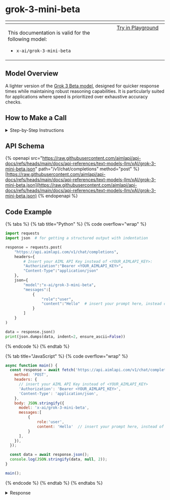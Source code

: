 # grok-3-mini-beta

<table data-header-hidden data-full-width="true"><thead><tr><th width="546.4443969726562" valign="top"></th><th width="202.666748046875" valign="top"></th></tr></thead><tbody><tr><td valign="top"><div data-gb-custom-block data-tag="hint" data-style="info" class="hint hint-info"><p>This documentation is valid for the following model: </p><ul><li><code>x-ai/grok-3-mini-beta</code></li></ul></div></td><td valign="top"><a href="https://aimlapi.com/app/?model=x-ai/grok-3-mini-beta&#x26;mode=chat" class="button primary">Try in Playground</a></td></tr></tbody></table>

## Model Overview

A lighter version of the [Grok 3 Beta model](grok-3-beta.md), designed for quicker response times while maintaining robust reasoning capabilities. It is particularly suited for applications where speed is prioritized over exhaustive accuracy checks.

## How to Make a Call

<details>

<summary>Step-by-Step Instructions</summary>

### :digit\_one:  Setup You Can’t Skip

:black\_small\_square:  [**Create an Account**](https://aimlapi.com/app/sign-up): Visit the AI/ML API website and create an account (if you don’t have one yet).\
:black\_small\_square:  [**Generate an API Key**](https://aimlapi.com/app/keys): After logging in, navigate to your account dashboard and generate your API key. Ensure that key is enabled on UI.

### &#x20;:digit\_two:  Copy the code example

At the bottom of this page, you'll find [a code example](grok-3-mini-beta.md#code-example) that shows how to structure the request. Choose the code snippet in your preferred programming language and copy it into your development environment.

### :digit\_three:  Modify the code example

:black\_small\_square:  Replace `<YOUR_AIMLAPI_KEY>` with your actual AI/ML API key from your account.\
:black\_small\_square:  Insert your question or request into the `content` field—this is what the model will respond to.

### :digit\_four:  <sup><sub><mark style="background-color:yellow;">(Optional)<mark style="background-color:yellow;"><sub></sup> Adjust other optional parameters if needed

Only `model` and `messages` are required parameters for this model (and we’ve already filled them in for you in the example), but you can include optional parameters if needed to adjust the model’s behavior. Below, you can find the corresponding [API schema](grok-3-mini-beta.md#api-schema), which lists all available parameters along with notes on how to use them.

### :digit\_five:  Run your modified code

Run your modified code in your development environment. Response time depends on various factors, but for simple prompts it rarely exceeds a few seconds.

{% hint style="success" %}
If you need a more detailed walkthrough for setting up your development environment and making a request step by step — feel free to use our [Quickstart guide](../../../quickstart/setting-up.md).
{% endhint %}

</details>

## API Schema

{% openapi src="https://raw.githubusercontent.com/aimlapi/api-docs/refs/heads/main/docs/api-references/text-models-llm/xAI/grok-3-mini-beta.json" path="/v1/chat/completions" method="post" %}
[https://raw.githubusercontent.com/aimlapi/api-docs/refs/heads/main/docs/api-references/text-models-llm/xAI/grok-3-mini-beta.json](https://raw.githubusercontent.com/aimlapi/api-docs/refs/heads/main/docs/api-references/text-models-llm/xAI/grok-3-mini-beta.json)
{% endopenapi %}

## Code Example

{% tabs %}
{% tab title="Python" %}
{% code overflow="wrap" %}
```python
import requests
import json  # for getting a structured output with indentation 

response = requests.post(
    "https://api.aimlapi.com/v1/chat/completions",
    headers={
        # Insert your AIML API Key instead of <YOUR_AIMLAPI_KEY>:
        "Authorization":"Bearer <YOUR_AIMLAPI_KEY>",
        "Content-Type":"application/json"
    },
    json={
        "model":"x-ai/grok-3-mini-beta",
        "messages":[
            {
                "role":"user",
                "content":"Hello"  # insert your prompt here, instead of Hello
            }
        ]
    }
)

data = response.json()
print(json.dumps(data, indent=2, ensure_ascii=False))
```
{% endcode %}
{% endtab %}

{% tab title="JavaScript" %}
{% code overflow="wrap" %}
```javascript
async function main() {
  const response = await fetch('https://api.aimlapi.com/v1/chat/completions', {
    method: 'POST',
    headers: {
      // insert your AIML API Key instead of <YOUR_AIMLAPI_KEY>
      'Authorization': 'Bearer <YOUR_AIMLAPI_KEY>',
      'Content-Type': 'application/json',
    },
    body: JSON.stringify({
      model: 'x-ai/grok-3-mini-beta',
      messages:[
          {
              role:'user',
              content: 'Hello'  // insert your prompt here, instead of Hello
          }
      ],
    }),
  });

  const data = await response.json();
  console.log(JSON.stringify(data, null, 2));
}

main();
```
{% endcode %}
{% endtab %}
{% endtabs %}

<details>

<summary>Response</summary>

{% code overflow="wrap" %}
```json5
{'id': 'gen-1744380893-6fzXa86I1KOoFhg8d7Y8', 'system_fingerprint': 'fp_d133ae3397', 'object': 'chat.completion', 'choices': [{'index': 0, 'finish_reason': 'stop', 'logprobs': None, 'message': {'role': 'assistant', 'content': "Hello! I'm Assistant, here to help. How can I assist you today? 😊", 'reasoning_content': 'First, the user said "Hello." This is a simple greeting. As an AI assistant, my response should be friendly, engaging, and appropriate.\n\nMy role is to be helpful and truthful, based on the instructions. I should continue the conversation naturally.\n\nA good response to "Hello" could be:\n- A greeting back, like "Hi there!" or "Hello! How can I help you?"\n- Since this might be the start of a conversation, I should invite further interaction.\n\nKeep it concise and not overwhelming. People often say "Hello" to test or start a chat.\n\nFinally, end my response in a way that encourages more dialogue, unless it\'s a standalone interaction.\n\nPossible response:\n- "Hello! How are you today?"\n- Or, "Hi! What can I assist you with?"\n\nTo make it more personal, I could reference being an AI, but that might not be necessary right away.\n\nThe system prompt says: "You are a helpful and truthful AI assistant named Assistant." So, I should respond as Assistant.\n\nStructure:\n1. Greet back.\n2. Offer help or ask a question to continue.\n\nFinal response: "Hello! I\'m Assistant, here to help. What\'s on your mind?"', 'refusal': None}}], 'created': 1744380893, 'model': 'x-ai/grok-3-mini-beta', 'usage': {'prompt_tokens': 5, 'completion_tokens': 19, 'total_tokens': 24}}
```
{% endcode %}

</details>
